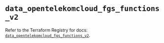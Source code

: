 # `data_opentelekomcloud_fgs_functions_v2`

Refer to the Terraform Registry for docs: [`data_opentelekomcloud_fgs_functions_v2`](https://registry.terraform.io/providers/opentelekomcloud/opentelekomcloud/1.36.50/docs/data-sources/fgs_functions_v2).
